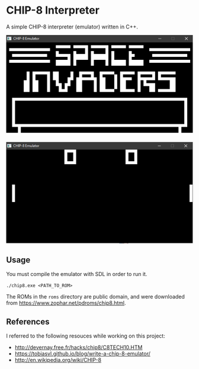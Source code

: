 ﻿# CHIP-8 Interpreter
A simple CHIP-8 interpreter (emulator) written in C++.

<p align="center">
  <img src="https://github.com/benjaminkriebel/CHIP-8-Interpreter/blob/main/screenshots/INVADERS.PNG" alt="INVADERS" />
</p>

<p align="center">
  <img src="https://github.com/benjaminkriebel/CHIP-8-Interpreter/blob/main/screenshots/PONG.PNG" alt="PONG" />
</p>

## Usage
You must compile the emulator with SDL in order to run it.

```
./chip8.exe <PATH_TO_ROM>
```

The ROMs in the `roms` directory are public domain, and were downloaded from https://www.zophar.net/pdroms/chip8.html.

## References
I referred to the following resouces while working on this project:

 - http://devernay.free.fr/hacks/chip8/C8TECH10.HTM
 - https://tobiasvl.github.io/blog/write-a-chip-8-emulator/
 - http://en.wikipedia.org/wiki/CHIP-8
